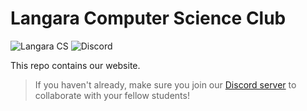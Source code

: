 # Langara Computer Science Club

![Langara CS](https://img.shields.io/badge/langara-cs-%23f15a22) ![Discord](https://img.shields.io/discord/753037165050593300)

This repo contains our website.

> If you haven't already, make sure you join our [Discord server](https://discord.gg/uy3wCpZ) to collaborate with your fellow students!